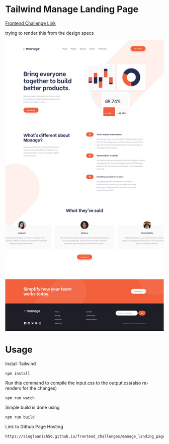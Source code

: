 # Tailwind Manage Landing Page

[Frontend Challenge Link](https://www.frontendmentor.io/challenges/manage-landing-page-SLXqC6P5)



trying to render this from the design specs

![Alt text](./img/desktop-design.jpg?raw=true)

# Usage

Install Tailwind

```
npm install
```

Run this command to compile the input.css to the output.css(also re-renders for the changes)

```
npm run watch
```

Simple build is done using

```
npm run build
```

Link to Github Page Hosting

```
https://singlaanish56.github.io/frontend_challenges/manage_landing_page/index.html
```
